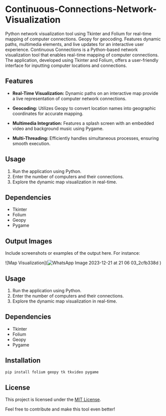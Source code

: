 # Continuous-Connections-Network-Visualization
Python network visualization tool using Tkinter and Folium for real-time mapping of computer connections. Geopy for geocoding. Features dynamic paths, multimedia elements, and live updates for an interactive user experience.
Continuous Connections is a Python-based network visualization tool that enables real-time mapping of computer connections. The application, developed using Tkinter and Folium, offers a user-friendly interface for inputting computer locations and connections.

## Features

- **Real-Time Visualization:** Dynamic paths on an interactive map provide a live representation of computer network connections.

- **Geocoding:** Utilizes Geopy to convert location names into geographic coordinates for accurate mapping.

- **Multimedia Integration:** Features a splash screen with an embedded video and background music using Pygame.

- **Multi-Threading:** Efficiently handles simultaneous processes, ensuring smooth execution.

## Usage

1. Run the application using Python.
2. Enter the number of computers and their connections.
3. Explore the dynamic map visualization in real-time.

## Dependencies

- Tkinter
- Folium
- Geopy
- Pygame

## Output Images

Include screenshots or examples of the output here. For instance:

![Map Visualization](![WhatsApp Image 2023-12-21 at 21 06 03_2cfb338d](https://github.com/srija-24/Continuous-Connections-Network-Visualization/assets/120472473/62e5a36a-cd2c-4415-b863-82be9fa07ac7)
)

## Usage

1. Run the application using Python.
2. Enter the number of computers and their connections.
3. Explore the dynamic map visualization in real-time.

## Dependencies

- Tkinter
- Folium
- Geopy
- Pygame

## Installation

```bash
pip install folium geopy tk tkvideo pygame
```


## License

This project is licensed under the [MIT License](LICENSE).

Feel free to contribute and make this tool even better!
```
